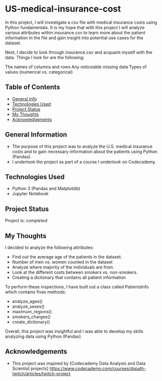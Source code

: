 # US-medical-insurance-cost
In this project, I will investigate a csv file with medical insurance costs using Python fundamentals. It is my hope that with this project I will analyze various attributes within insurance.csv to learn more about the patient information in the file and gain insight into potential use cases for the dataset.

Next, I decide to look through insurance.csv and acquaint myself with the data. Things I look for are the following:

The names of columns and rows
Any noticeable missing data
Types of values (numerical vs. categorical)

## Table of Contents
* [General Info](#general-information)
* [Technologies Used](#technologies-used)
* [Project Status](#project-status)
* [My Thoughts](#my-thoughts)
* [Acknowledgements](#acknowledgements)

## General Information
- The purpose of this project was to analyze the U.S. medical insurance costs and to gain necessary information about the patients using Python (Pandas).
- I undertook the project as part of a course I undertook on Codecademy.

## Technologies Used
- Python 3 (Pandas and Matploblib)
- Jupyter Notebook

## Project Status
Project is: _completed_

## My Thoughts
I decided to analyze the following attributes:
- Find out the average age of the patients in the dataset.
- Number of men vs. women counted in the dataset
- Analyze where majority of the individuals are from.
- Look at the different costs between smokers vs. non-smokers.
- Creating a dictionary that contains all patient information

To perform these inspections, I have built out a class called PatientsInfo which contains fives methods:

- analyze_ages()
- analyze_sexes()
- maximum_regions()
- smokers_charges()
- create_dictionary()

Overall, this project was insightful and I was able to develop my skills analyzing data using Python (Pandas).

## Acknowledgements
- This project was inspired by [Codecademy Data Analysis and Data Scientist projects] https://www.codecademy.com/courses/dspath-twitch/articles/twitch-project


